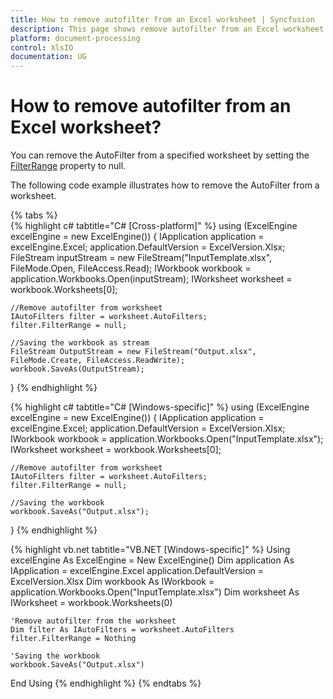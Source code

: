 ```yaml
---
title: How to remove autofilter from an Excel worksheet | Syncfusion
description: This page shows remove autofilter from an Excel worksheet Syncfusion .NET Excel library (XlsIO).
platform: document-processing
control: XlsIO
documentation: UG
---
```


# How to remove autofilter from an Excel worksheet?

You can remove the AutoFilter from a specified worksheet by setting the [FilterRange](https://help.syncfusion.com/cr/document-processing/Syncfusion.XlsIO.IAutoFilters.html#Syncfusion_XlsIO_IAutoFilters_FilterRange) property to null.

The following code example illustrates how to remove the AutoFilter from a worksheet.

{% tabs %}  
{% highlight c# tabtitle="C# [Cross-platform]" %}
using (ExcelEngine excelEngine = new ExcelEngine())
{
    IApplication application = excelEngine.Excel;
    application.DefaultVersion = ExcelVersion.Xlsx;
    FileStream inputStream = new FileStream("InputTemplate.xlsx", FileMode.Open, FileAccess.Read);
    IWorkbook workbook = application.Workbooks.Open(inputStream);
    IWorksheet worksheet = workbook.Worksheets[0];

    //Remove autofilter from worksheet
    IAutoFilters filter = worksheet.AutoFilters;
    filter.FilterRange = null;

    //Saving the workbook as stream
    FileStream OutputStream = new FileStream("Output.xlsx", FileMode.Create, FileAccess.ReadWrite);
    workbook.SaveAs(OutputStream);
}
{% endhighlight %}

{% highlight c# tabtitle="C# [Windows-specific]" %}
using (ExcelEngine excelEngine = new ExcelEngine())
{
    IApplication application = excelEngine.Excel;
    application.DefaultVersion = ExcelVersion.Xlsx;
    IWorkbook workbook = application.Workbooks.Open("InputTemplate.xlsx");
    IWorksheet worksheet = workbook.Worksheets[0];

    //Remove autofilter from worksheet
    IAutoFilters filter = worksheet.AutoFilters;
    filter.FilterRange = null;

    //Saving the workbook
    workbook.SaveAs("Output.xlsx");
}
{% endhighlight %}

{% highlight vb.net tabtitle="VB.NET [Windows-specific]" %}
Using excelEngine As ExcelEngine = New ExcelEngine()
    Dim application As IApplication = excelEngine.Excel
    application.DefaultVersion = ExcelVersion.Xlsx
    Dim workbook As IWorkbook = application.Workbooks.Open("InputTemplate.xlsx")
    Dim worksheet As IWorksheet = workbook.Worksheets(0)

    'Remove autofilter from the worksheet
    Dim filter As IAutoFilters = worksheet.AutoFilters
    filter.FilterRange = Nothing

    'Saving the workbook
    workbook.SaveAs("Output.xlsx")
End Using
{% endhighlight %}
{% endtabs %}
